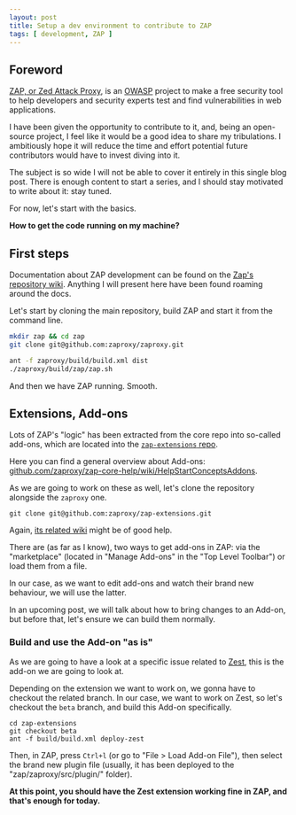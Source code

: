 ```yaml
---
layout: post
title: Setup a dev environment to contribute to ZAP
tags: [ development, ZAP ]
---
```


## Foreword

[ZAP, or Zed Attack Proxy](https://www.zaproxy.org/), is an [OWASP](https://www.owasp.org) project to make a free security tool to help developers and security experts test and find vulnerabilities in web applications.

I have been given the opportunity to contribute to it, and, being an open-source project, I feel like it would be a good idea to share my tribulations.
I ambitiously hope it will reduce the time and effort potential future contributors would have to invest diving into it.

The subject is so wide I will not be able to cover it entirely in this single blog post.
There is enough content to start a series, and I should stay motivated to write about it: stay tuned.

For now, let's start with the basics.

**How to get the code running on my machine?**


## First steps

Documentation about ZAP development can be found on the [Zap's repository wiki](https://github.com/zaproxy/zaproxy/wiki/Development). Anything I will present here have been found roaming around the docs.

Let's start by cloning the main repository, build ZAP and start it from the command line.

```bash
mkdir zap && cd zap
git clone git@github.com:zaproxy/zaproxy.git

ant -f zaproxy/build/build.xml dist
./zaproxy/build/zap/zap.sh
```

And then we have ZAP running. Smooth.


## Extensions, Add-ons

Lots of ZAP's "logic" has been extracted from the core repo into so-called add-ons, which are located into the [`zap-extensions` repo](https://github.com/zaproxy/zap-extensions).

Here you can find a general overview about Add-ons: [github.com/zaproxy/zap-core-help/wiki/HelpStartConceptsAddons](https://github.com/zaproxy/zap-core-help/wiki/HelpStartConceptsAddons).

As we are going to work on these as well, let's clone the repository alongside the `zaproxy` one.

```
git clone git@github.com:zaproxy/zap-extensions.git
```

Again, [its related wiki](https://github.com/zaproxy/zap-extensions/wiki) might be of good help.

There are (as far as I know), two ways to get add-ons in ZAP: via the "marketplace" (located in "Manage Add-ons" in the "Top Level Toolbar") or load them from a file.

In our case, as we want to edit add-ons and watch their brand new behaviour, we will use the latter.

In an upcoming post, we will talk about how to bring changes to an Add-on, but before that, let's ensure we can build them normally.


### Build and use the Add-on "as is"

As we are going to have a look at a specific issue related to [Zest](https://github.com/mozilla/zest), this is the add-on we are going to look at.

Depending on the extension we want to work on, we gonna have to checkout the related branch. In our case, we want to work on Zest, so let's checkout the `beta` branch, and build this Add-on specifically.

```
cd zap-extensions
git checkout beta
ant -f build/build.xml deploy-zest
```

Then, in ZAP, press `Ctrl+l` (or go to "File > Load Add-on File"), then select the brand new plugin file (usually, it has been deployed to the "zap/zaproxy/src/plugin/" folder).

**At this point, you should have the Zest extension working fine in ZAP, and that's enough for today.**
